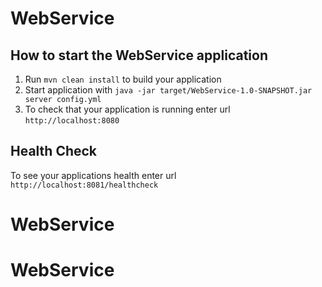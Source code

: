 # WebService

How to start the WebService application
---

1. Run `mvn clean install` to build your application
1. Start application with `java -jar target/WebService-1.0-SNAPSHOT.jar server config.yml`
1. To check that your application is running enter url `http://localhost:8080`

Health Check
---

To see your applications health enter url `http://localhost:8081/healthcheck`
# WebService
# WebService
